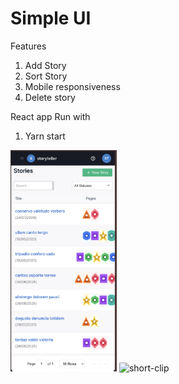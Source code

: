 # Simple UI

Features
1. Add Story
2. Sort Story
3. Mobile responsiveness
4. Delete story


React app
Run with
1. Yarn start 

<img width="170" alt="short-clip" src="/wireframes/mobile.png">
<img width="170" alt="short-clip" src="/wireframes/web.gif">
<br />
